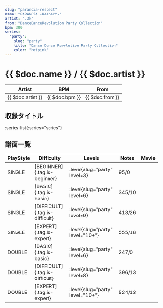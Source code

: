 ```yaml
---
slug: "paranoia-respect"
name: "PARANOiA -Respect-"
artist: ".3k"
from: "DanceDanceRevolution Party Collection"
bpm: 300
series:
  "party":
    slug: "party"
    title: "Dance Dance Revolution Party Collection"
    color: "hotpink"
---
```


# {{ $doc.name }} / {{ $doc.artist }}

|Artist|BPM|From|
|------|---|----|
|{{ $doc.artist }}|{{ $doc.bpm }}|{{ $doc.from }}|

## 収録タイトル

:series-list{:series="series"}

## 譜面一覧

|PlayStyle|Difficulty|Levels|Notes|Movie|
|---------|----------|------|-----|-----|
|SINGLE|[BEGINNER]{.tag.is-beginner}|:level{slug="party" level=3}|95/0||
|SINGLE|[BASIC]{.tag.is-basic}|:level{slug="party" level=6}|345/10||
|SINGLE|[DIFFICULT]{.tag.is-difficult}|:level{slug="party" level=9}|413/26||
|SINGLE|[EXPERT]{.tag.is-expert}|:level{slug="party" level="10+"}|555/18||
|DOUBLE|[BASIC]{.tag.is-basic}|:level{slug="party" level=6}|247/0||
|DOUBLE|[DIFFICULT]{.tag.is-difficult}|:level{slug="party" level=8}|396/13||
|DOUBLE|[EXPERT]{.tag.is-expert}|:level{slug="party" level="10+"}|524/13||
